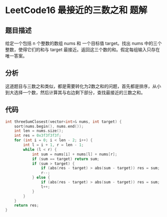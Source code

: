 # LeetCode16 最接近的三数之和 题解

## 题目描述

给定一个包括 n 个整数的数组 nums 和 一个目标值 target。找出 nums 中的三个整数，使得它们的和与 target 最接近。返回这三个数的和。假定每组输入只存在唯一答案。



## 分析

这道题目与三数之和类似，都是需要转化为2数之和的问题，首先都是排序，从小到大选择一个数，然后计算其与右边剩下部分，查找最接近的三数之和。



## 代码

```c++
int threeSumClosest(vector<int>& nums, int target) {
    sort(nums.begin(), nums.end());
    int len = nums.size();
    int res = 0x3f3f3f3f;
    for (int i = 0; i < len - 2; i++) {
        int l = i + 1, r = len - 1;
        while (l < r) {
            int sum = nums[i] + nums[l] + nums[r];
            if (sum == target) return sum;
            if (sum > target) {
                if (abs(res - target) > abs(sum - target)) res = sum;
                r--;
            } else {
                if (abs(res - target) > abs(sum - target)) res = sum;
                l++;
            }
        }
    }
    return res;
}
```

